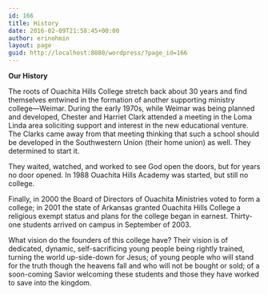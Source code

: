 ```yaml
---
id: 166
title: History
date: 2016-02-09T21:58:45+00:00
author: erinohmin
layout: page
guid: http://localhost:8080/wordpress/?page_id=166
---
```

**Our History**

The roots of Ouachita Hills College stretch back about 30 years and find themselves entwined in the formation of another supporting ministry college—Weimar. During the early 1970s, while Weimar was being planned and developed, Chester and Harriet Clark attended a meeting in the Loma Linda area soliciting support and interest in the new educational venture. The Clarks came away from that meeting thinking that such a school should be developed in the Southwestern Union (their home union) as well. They determined to start it.

They waited, watched, and worked to see God open the doors, but for years no door opened. In 1988 Ouachita Hills Academy was started, but still no college.

Finally, in 2000 the Board of Directors of Ouachita Ministries voted to form a college; in 2001 the state of Arkansas granted Ouachita Hills College a religious exempt status and plans for the college began in earnest. Thirty-one students arrived on campus in September of 2003.

What vision do the founders of this college have? Their vision is of dedicated, dynamic, self-sacrificing young people being rightly trained, turning the world up-side-down for Jesus; of young people who will stand for the truth though the heavens fall and who will not be bought or sold; of a soon-coming Savior welcoming these students and those they have worked to save into the kingdom.